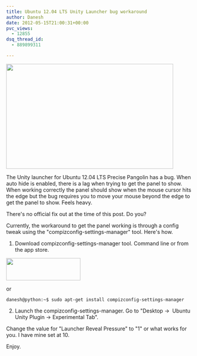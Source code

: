 ```yaml
---
title: Ubuntu 12.04 LTS Unity Launcher bug workaround
author: Danesh
date: 2012-05-15T21:00:31+00:00
pvc_views:
  - 12855
dsq_thread_id:
  - 889899311

---
```

<a href="/posts/ubuntu-12-04-lts-unity-launcher-bug-workaround/compizconfig-settings-manager-experimental-tab/" rel="attachment wp-att-2479"><img loading="lazy" class="alignnone size-medium wp-image-2479" title="CompizConfig-Settings-Manager-Experimental-Tab" src="/wp-content/uploads/2012/05/CompizConfig-Settings-Manager-Experimental-Tab-450x282.png" alt="" width="450" height="282" srcset="/wp-content/uploads/2012/05/CompizConfig-Settings-Manager-Experimental-Tab-450x282.png 450w, /wp-content/uploads/2012/05/CompizConfig-Settings-Manager-Experimental-Tab.png 992w" sizes="(max-width: 450px) 100vw, 450px" /></a>

The Unity launcher for Ubuntu 12.04 LTS Precise Pangolin has a bug. When auto hide is enabled, there is a lag when trying to get the panel to show. When working correctly the panel should show when the mouse cursor hits the edge but the bug requires you to move your mouse beyond the edge to get the panel to show. Feels heavy.

There's no official fix out at the time of this post. Do you?

Currently, the workaround to get the panel working is through a config tweak using the "compizconfig-settings-manager" tool. Here's how.

1. Download compizconfig-settings-manager tool. Command line or from the app store.

[<img loading="lazy" class="alignnone" title="CompizConfig Settings Manager" src="https://apps.ubuntu.com/assets/images/scbutton-free-200px.png" alt="" width="200" height="60" />][1]

or

`danesh@python:~$ sudo apt-get install compizconfig-settings-manager`

2. Launch the compizconfig-settings-manager. Go to "Desktop ->  Ubuntu Unity Plugin -> Experimental Tab".

Change the value for "Launcher Reveal Pressure" to "1" or what works for you. I have mine set at 10.

Enjoy.

 [1]: https://apps.ubuntu.com/cat/applications/compizconfig-settings-manager/